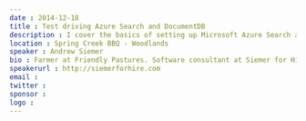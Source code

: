 ```yaml
---
date : 2014-12-18
title : Test driving Azure Search and DocumentDB
description : I cover the basics of setting up Microsoft Azure Search and DocumentDB in your Azure environment. Then we will see how to generate and load data into both. From there I will walk you through an example car listings web site that demonstrates a search first (Azure Search) navigation experience backed by a NOSQL (DocumentDB) data store. By the end of this talk you will walk away with a fair understanding of how to set up and configure Azure Search and DocumentDB for your applications. You will learn how to use faceted searches to deliver the best search results for your users. And you will learn how to include a NOSQL implementation into your application as well as when to choose it over a relational database.
location : Spring Creek BBQ - Woodlands
speaker : Andrew Siemer
bio : Farmer at Friendly Pastures. Software consultant at Siemer for Hire. Random dude at AndrewSiemer.com. Author of 3 books published by Packt Publishing. Self publishing author of two books in progress at LeanPub.
speakerurl : http://siemerforhire.com
email : 
twitter : 
sponsor : 
logo : 
---
```

